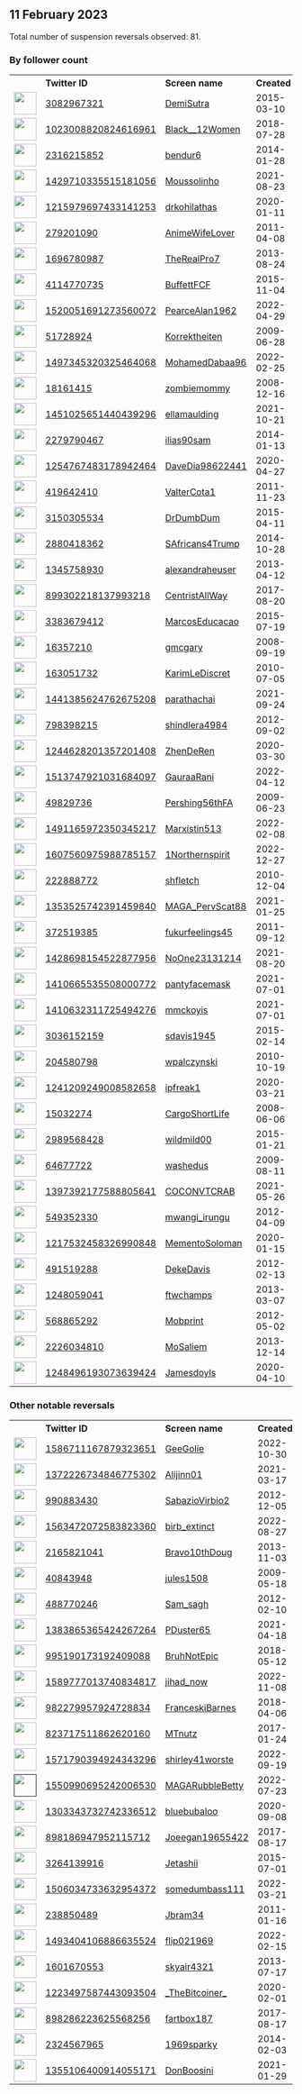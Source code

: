 
## 11 February 2023
Total number of suspension reversals observed: 81.

### By follower count
<table><tr><th></th><th align="left">Twitter ID</th><th align="left">Screen name</th>
<th align="left">Created</th><th align="left">Status</th><th align="left">Suspended</th><th align="left">Followers</th>
<tr><td><a href="https://pbs.twimg.com/profile_images/1609771585401131009/jNEpHhuF_normal.jpg"><img src="https://pbs.twimg.com/profile_images/1609771585401131009/jNEpHhuF_normal.jpg" width="40px" height="40px" align="center"/></a></td><td><a href="https://twitter.com/intent/user?user_id=3082967321">3082967321</a></td><td><a href="https://twitter.com/DemiSutra">DemiSutra</a></td><td>2015-03-10</td><td align="center"></td><td>2023-02-06</td><td>569689</td></tr>
<tr><td><a href="https://pbs.twimg.com/profile_images/1256435094807621632/46LVoHlg_normal.jpg"><img src="https://pbs.twimg.com/profile_images/1256435094807621632/46LVoHlg_normal.jpg" width="40px" height="40px" align="center"/></a></td><td><a href="https://twitter.com/intent/user?user_id=1023008820824616961">1023008820824616961</a></td><td><a href="https://twitter.com/Black__12Women">Black__12Women</a></td><td>2018-07-28</td><td align="center"></td><td>2022-08-16</td><td>24898</td></tr>
<tr><td><a href="https://pbs.twimg.com/profile_images/1498748299104473089/EkNlQrur_normal.jpg"><img src="https://pbs.twimg.com/profile_images/1498748299104473089/EkNlQrur_normal.jpg" width="40px" height="40px" align="center"/></a></td><td><a href="https://twitter.com/intent/user?user_id=2316215852">2316215852</a></td><td><a href="https://twitter.com/bendur6">bendur6</a></td><td>2014-01-28</td><td align="center"></td><td>2022-06-20</td><td>12541</td></tr>
<tr><td><a href="https://pbs.twimg.com/profile_images/1623041542003822632/bdDfvRWE_normal.jpg"><img src="https://pbs.twimg.com/profile_images/1623041542003822632/bdDfvRWE_normal.jpg" width="40px" height="40px" align="center"/></a></td><td><a href="https://twitter.com/intent/user?user_id=1429710335515181056">1429710335515181056</a></td><td><a href="https://twitter.com/Moussolinho">Moussolinho</a></td><td>2021-08-23</td><td align="center"></td><td>2022-12-13</td><td>12466</td></tr>
<tr><td><a href="https://pbs.twimg.com/profile_images/1624120440007294994/vW_Rj_Nn_normal.jpg"><img src="https://pbs.twimg.com/profile_images/1624120440007294994/vW_Rj_Nn_normal.jpg" width="40px" height="40px" align="center"/></a></td><td><a href="https://twitter.com/intent/user?user_id=1215979697433141253">1215979697433141253</a></td><td><a href="https://twitter.com/drkohilathas">drkohilathas</a></td><td>2020-01-11</td><td align="center"></td><td>2022-08-17</td><td>11531</td></tr>
<tr><td><a href="https://pbs.twimg.com/profile_images/1624152397588361217/lSQ2Qtje_normal.jpg"><img src="https://pbs.twimg.com/profile_images/1624152397588361217/lSQ2Qtje_normal.jpg" width="40px" height="40px" align="center"/></a></td><td><a href="https://twitter.com/intent/user?user_id=279201090">279201090</a></td><td><a href="https://twitter.com/AnimeWifeLover">AnimeWifeLover</a></td><td>2011-04-08</td><td align="center"></td><td></td><td>9930</td></tr>
<tr><td><a href="https://pbs.twimg.com/profile_images/1535167636388167680/xahk6KML_normal.jpg"><img src="https://pbs.twimg.com/profile_images/1535167636388167680/xahk6KML_normal.jpg" width="40px" height="40px" align="center"/></a></td><td><a href="https://twitter.com/intent/user?user_id=1696780987">1696780987</a></td><td><a href="https://twitter.com/TheRealPro7">TheRealPro7</a></td><td>2013-08-24</td><td align="center"></td><td>2022-08-05</td><td>8819</td></tr>
<tr><td><a href="https://pbs.twimg.com/profile_images/1370066192476540928/OEQEXQLu_normal.jpg"><img src="https://pbs.twimg.com/profile_images/1370066192476540928/OEQEXQLu_normal.jpg" width="40px" height="40px" align="center"/></a></td><td><a href="https://twitter.com/intent/user?user_id=4114770735">4114770735</a></td><td><a href="https://twitter.com/BuffettFCF">BuffettFCF</a></td><td>2015-11-04</td><td align="center"></td><td></td><td>6776</td></tr>
<tr><td><a href="https://pbs.twimg.com/profile_images/1520057104429686784/i0ccGMjO_normal.jpg"><img src="https://pbs.twimg.com/profile_images/1520057104429686784/i0ccGMjO_normal.jpg" width="40px" height="40px" align="center"/></a></td><td><a href="https://twitter.com/intent/user?user_id=1520051691273560072">1520051691273560072</a></td><td><a href="https://twitter.com/PearceAlan1962">PearceAlan1962</a></td><td>2022-04-29</td><td align="center"></td><td>2022-07-21</td><td>6077</td></tr>
<tr><td><a href="https://pbs.twimg.com/profile_images/1009254242/Manfred_normal.jpeg"><img src="https://pbs.twimg.com/profile_images/1009254242/Manfred_normal.jpeg" width="40px" height="40px" align="center"/></a></td><td><a href="https://twitter.com/intent/user?user_id=51728924">51728924</a></td><td><a href="https://twitter.com/Korrektheiten">Korrektheiten</a></td><td>2009-06-28</td><td align="center"></td><td>2022-05-11</td><td>5186</td></tr>
<tr><td><a href="https://pbs.twimg.com/profile_images/1618230207445405696/YX3JWYdh_normal.jpg"><img src="https://pbs.twimg.com/profile_images/1618230207445405696/YX3JWYdh_normal.jpg" width="40px" height="40px" align="center"/></a></td><td><a href="https://twitter.com/intent/user?user_id=1497345320325464068">1497345320325464068</a></td><td><a href="https://twitter.com/MohamedDabaa96">MohamedDabaa96</a></td><td>2022-02-25</td><td align="center"></td><td>2023-01-20</td><td>4405</td></tr>
<tr><td><a href="https://pbs.twimg.com/profile_images/1095184690040967168/bXSHTClr_normal.jpg"><img src="https://pbs.twimg.com/profile_images/1095184690040967168/bXSHTClr_normal.jpg" width="40px" height="40px" align="center"/></a></td><td><a href="https://twitter.com/intent/user?user_id=18161415">18161415</a></td><td><a href="https://twitter.com/zombiemommy">zombiemommy</a></td><td>2008-12-16</td><td align="center"></td><td>2022-03-16</td><td>4299</td></tr>
<tr><td><a href="https://pbs.twimg.com/profile_images/1624156344067448849/-MzL9CWp_normal.jpg"><img src="https://pbs.twimg.com/profile_images/1624156344067448849/-MzL9CWp_normal.jpg" width="40px" height="40px" align="center"/></a></td><td><a href="https://twitter.com/intent/user?user_id=1451025651440439296">1451025651440439296</a></td><td><a href="https://twitter.com/ellamaulding">ellamaulding</a></td><td>2021-10-21</td><td align="center"></td><td>2022-12-10</td><td>3996</td></tr>
<tr><td><a href="https://pbs.twimg.com/profile_images/1349826583226437639/7_AIqqIA_normal.jpg"><img src="https://pbs.twimg.com/profile_images/1349826583226437639/7_AIqqIA_normal.jpg" width="40px" height="40px" align="center"/></a></td><td><a href="https://twitter.com/intent/user?user_id=2279790467">2279790467</a></td><td><a href="https://twitter.com/ilias90sam">ilias90sam</a></td><td>2014-01-13</td><td align="center"></td><td>2022-07-05</td><td>3756</td></tr>
<tr><td><a href="https://pbs.twimg.com/profile_images/1313965787720355840/vx02Zsap_normal.jpg"><img src="https://pbs.twimg.com/profile_images/1313965787720355840/vx02Zsap_normal.jpg" width="40px" height="40px" align="center"/></a></td><td><a href="https://twitter.com/intent/user?user_id=1254767483178942464">1254767483178942464</a></td><td><a href="https://twitter.com/DaveDia98622441">DaveDia98622441</a></td><td>2020-04-27</td><td align="center"></td><td></td><td>3265</td></tr>
<tr><td><a href="https://pbs.twimg.com/profile_images/878247492630065153/FHBlZcje_normal.jpg"><img src="https://pbs.twimg.com/profile_images/878247492630065153/FHBlZcje_normal.jpg" width="40px" height="40px" align="center"/></a></td><td><a href="https://twitter.com/intent/user?user_id=419642410">419642410</a></td><td><a href="https://twitter.com/ValterCota1">ValterCota1</a></td><td>2011-11-23</td><td align="center"></td><td>2022-10-04</td><td>2869</td></tr>
<tr><td><a href="https://pbs.twimg.com/profile_images/891499967407247360/25QZwcdB_normal.jpg"><img src="https://pbs.twimg.com/profile_images/891499967407247360/25QZwcdB_normal.jpg" width="40px" height="40px" align="center"/></a></td><td><a href="https://twitter.com/intent/user?user_id=3150305534">3150305534</a></td><td><a href="https://twitter.com/DrDumbDum">DrDumbDum</a></td><td>2015-04-11</td><td align="center"></td><td></td><td>2744</td></tr>
<tr><td><a href="https://pbs.twimg.com/profile_images/1624093541608706048/xs_sYzPz_normal.jpg"><img src="https://pbs.twimg.com/profile_images/1624093541608706048/xs_sYzPz_normal.jpg" width="40px" height="40px" align="center"/></a></td><td><a href="https://twitter.com/intent/user?user_id=2880418362">2880418362</a></td><td><a href="https://twitter.com/SAfricans4Trump">SAfricans4Trump</a></td><td>2014-10-28</td><td align="center"></td><td></td><td>2401</td></tr>
<tr><td><a href="https://pbs.twimg.com/profile_images/1349011170401918977/kWH3Qp4c_normal.jpg"><img src="https://pbs.twimg.com/profile_images/1349011170401918977/kWH3Qp4c_normal.jpg" width="40px" height="40px" align="center"/></a></td><td><a href="https://twitter.com/intent/user?user_id=1345758930">1345758930</a></td><td><a href="https://twitter.com/alexandraheuser">alexandraheuser</a></td><td>2013-04-12</td><td align="center"></td><td>2022-11-11</td><td>2331</td></tr>
<tr><td><a href="https://pbs.twimg.com/profile_images/1412285820199968771/Bwm99ZRO_normal.jpg"><img src="https://pbs.twimg.com/profile_images/1412285820199968771/Bwm99ZRO_normal.jpg" width="40px" height="40px" align="center"/></a></td><td><a href="https://twitter.com/intent/user?user_id=899302218137993218">899302218137993218</a></td><td><a href="https://twitter.com/CentristAllWay">CentristAllWay</a></td><td>2017-08-20</td><td align="center"></td><td>2022-08-03</td><td>2025</td></tr>
<tr><td><a href="https://pbs.twimg.com/profile_images/1529166428724637696/bTuKDZd0_normal.png"><img src="https://pbs.twimg.com/profile_images/1529166428724637696/bTuKDZd0_normal.png" width="40px" height="40px" align="center"/></a></td><td><a href="https://twitter.com/intent/user?user_id=3383679412">3383679412</a></td><td><a href="https://twitter.com/MarcosEducacao">MarcosEducacao</a></td><td>2015-07-19</td><td align="center"></td><td>2022-07-18</td><td>1816</td></tr>
<tr><td><a href="https://pbs.twimg.com/profile_images/1224000545892925441/fhPEXyCZ_normal.jpg"><img src="https://pbs.twimg.com/profile_images/1224000545892925441/fhPEXyCZ_normal.jpg" width="40px" height="40px" align="center"/></a></td><td><a href="https://twitter.com/intent/user?user_id=16357210">16357210</a></td><td><a href="https://twitter.com/gmcgary">gmcgary</a></td><td>2008-09-19</td><td align="center"></td><td>2022-03-08</td><td>1631</td></tr>
<tr><td><a href="https://pbs.twimg.com/profile_images/1486379466490355716/ILa46UF-_normal.jpg"><img src="https://pbs.twimg.com/profile_images/1486379466490355716/ILa46UF-_normal.jpg" width="40px" height="40px" align="center"/></a></td><td><a href="https://twitter.com/intent/user?user_id=163051732">163051732</a></td><td><a href="https://twitter.com/KarimLeDiscret">KarimLeDiscret</a></td><td>2010-07-05</td><td align="center"></td><td>2022-08-13</td><td>1414</td></tr>
<tr><td><a href="https://pbs.twimg.com/profile_images/1512422509219807241/bd4DWUhw_normal.jpg"><img src="https://pbs.twimg.com/profile_images/1512422509219807241/bd4DWUhw_normal.jpg" width="40px" height="40px" align="center"/></a></td><td><a href="https://twitter.com/intent/user?user_id=1441385624762675208">1441385624762675208</a></td><td><a href="https://twitter.com/parathachai">parathachai</a></td><td>2021-09-24</td><td align="center"></td><td>2022-04-13</td><td>1392</td></tr>
<tr><td><a href="https://pbs.twimg.com/profile_images/1555213762759602177/l0SJXVCc_normal.jpg"><img src="https://pbs.twimg.com/profile_images/1555213762759602177/l0SJXVCc_normal.jpg" width="40px" height="40px" align="center"/></a></td><td><a href="https://twitter.com/intent/user?user_id=798398215">798398215</a></td><td><a href="https://twitter.com/shindlera4984">shindlera4984</a></td><td>2012-09-02</td><td align="center"></td><td>2022-10-01</td><td>1380</td></tr>
<tr><td><a href="https://pbs.twimg.com/profile_images/1471676234727837702/qWMm5rqc_normal.jpg"><img src="https://pbs.twimg.com/profile_images/1471676234727837702/qWMm5rqc_normal.jpg" width="40px" height="40px" align="center"/></a></td><td><a href="https://twitter.com/intent/user?user_id=1244628201357201408">1244628201357201408</a></td><td><a href="https://twitter.com/ZhenDeRen">ZhenDeRen</a></td><td>2020-03-30</td><td align="center"></td><td>2022-05-10</td><td>1367</td></tr>
<tr><td><a href="https://pbs.twimg.com/profile_images/1558737241601900544/7tp7vO6V_normal.jpg"><img src="https://pbs.twimg.com/profile_images/1558737241601900544/7tp7vO6V_normal.jpg" width="40px" height="40px" align="center"/></a></td><td><a href="https://twitter.com/intent/user?user_id=1513747921031684097">1513747921031684097</a></td><td><a href="https://twitter.com/GauraaRani">GauraaRani</a></td><td>2022-04-12</td><td align="center"></td><td>2022-09-02</td><td>1253</td></tr>
<tr><td><a href="https://pbs.twimg.com/profile_images/1624225569192673282/BAC7mPKM_normal.jpg"><img src="https://pbs.twimg.com/profile_images/1624225569192673282/BAC7mPKM_normal.jpg" width="40px" height="40px" align="center"/></a></td><td><a href="https://twitter.com/intent/user?user_id=49829736">49829736</a></td><td><a href="https://twitter.com/Pershing56thFA">Pershing56thFA</a></td><td>2009-06-23</td><td align="center"></td><td></td><td>991</td></tr>
<tr><td><a href="https://pbs.twimg.com/profile_images/1623739403657965573/Y_EtVsck_normal.jpg"><img src="https://pbs.twimg.com/profile_images/1623739403657965573/Y_EtVsck_normal.jpg" width="40px" height="40px" align="center"/></a></td><td><a href="https://twitter.com/intent/user?user_id=1491165972350345217">1491165972350345217</a></td><td><a href="https://twitter.com/Marxistin513">Marxistin513</a></td><td>2022-02-08</td><td align="center"></td><td>2022-09-17</td><td>927</td></tr>
<tr><td><a href="https://pbs.twimg.com/profile_images/1619967271949975552/bbsCUhf5_normal.jpg"><img src="https://pbs.twimg.com/profile_images/1619967271949975552/bbsCUhf5_normal.jpg" width="40px" height="40px" align="center"/></a></td><td><a href="https://twitter.com/intent/user?user_id=1607560975988785157">1607560975988785157</a></td><td><a href="https://twitter.com/1Northernspirit">1Northernspirit</a></td><td>2022-12-27</td><td align="center"></td><td>2023-02-06</td><td>863</td></tr>
<tr><td><a href="https://pbs.twimg.com/profile_images/2843202506/a543dda4da7bacaa1aef27fe6d5b28fb_normal.jpeg"><img src="https://pbs.twimg.com/profile_images/2843202506/a543dda4da7bacaa1aef27fe6d5b28fb_normal.jpeg" width="40px" height="40px" align="center"/></a></td><td><a href="https://twitter.com/intent/user?user_id=222888772">222888772</a></td><td><a href="https://twitter.com/shfletch">shfletch</a></td><td>2010-12-04</td><td align="center"></td><td>2022-07-16</td><td>826</td></tr>
<tr><td><a href="https://pbs.twimg.com/profile_images/1623534930209951744/1SJCMhrq_normal.jpg"><img src="https://pbs.twimg.com/profile_images/1623534930209951744/1SJCMhrq_normal.jpg" width="40px" height="40px" align="center"/></a></td><td><a href="https://twitter.com/intent/user?user_id=1353525742391459840">1353525742391459840</a></td><td><a href="https://twitter.com/MAGA_PervScat88">MAGA_PervScat88</a></td><td>2021-01-25</td><td align="center"></td><td>2022-08-21</td><td>803</td></tr>
<tr><td><a href="https://pbs.twimg.com/profile_images/1624025009621434369/SX-GTEOy_normal.jpg"><img src="https://pbs.twimg.com/profile_images/1624025009621434369/SX-GTEOy_normal.jpg" width="40px" height="40px" align="center"/></a></td><td><a href="https://twitter.com/intent/user?user_id=372519385">372519385</a></td><td><a href="https://twitter.com/fukurfeelings45">fukurfeelings45</a></td><td>2011-09-12</td><td align="center"></td><td>2022-04-28</td><td>663</td></tr>
<tr><td><a href="https://pbs.twimg.com/profile_images/1445396561824034822/AcnCMAyi_normal.jpg"><img src="https://pbs.twimg.com/profile_images/1445396561824034822/AcnCMAyi_normal.jpg" width="40px" height="40px" align="center"/></a></td><td><a href="https://twitter.com/intent/user?user_id=1428698154522877956">1428698154522877956</a></td><td><a href="https://twitter.com/NoOne23131214">NoOne23131214</a></td><td>2021-08-20</td><td align="center"></td><td>2022-11-26</td><td>655</td></tr>
<tr><td><a href="https://pbs.twimg.com/profile_images/1483538180427104256/xO8xCuvY_normal.jpg"><img src="https://pbs.twimg.com/profile_images/1483538180427104256/xO8xCuvY_normal.jpg" width="40px" height="40px" align="center"/></a></td><td><a href="https://twitter.com/intent/user?user_id=1410665535508000772">1410665535508000772</a></td><td><a href="https://twitter.com/pantyfacemask">pantyfacemask</a></td><td>2021-07-01</td><td align="center"></td><td></td><td>608</td></tr>
<tr><td><a href="https://pbs.twimg.com/profile_images/1410632794347298816/41vf6XMX_normal.jpg"><img src="https://pbs.twimg.com/profile_images/1410632794347298816/41vf6XMX_normal.jpg" width="40px" height="40px" align="center"/></a></td><td><a href="https://twitter.com/intent/user?user_id=1410632311725494276">1410632311725494276</a></td><td><a href="https://twitter.com/mmckoyis">mmckoyis</a></td><td>2021-07-01</td><td align="center"></td><td>2022-09-23</td><td>499</td></tr>
<tr><td><a href="https://pbs.twimg.com/profile_images/1327462663446802433/EYm8jt3o_normal.jpg"><img src="https://pbs.twimg.com/profile_images/1327462663446802433/EYm8jt3o_normal.jpg" width="40px" height="40px" align="center"/></a></td><td><a href="https://twitter.com/intent/user?user_id=3036152159">3036152159</a></td><td><a href="https://twitter.com/sdavis1945">sdavis1945</a></td><td>2015-02-14</td><td align="center"></td><td>2023-01-01</td><td>437</td></tr>
<tr><td><a href="https://pbs.twimg.com/profile_images/1148630574094929920/w4lA9O7Z_normal.jpg"><img src="https://pbs.twimg.com/profile_images/1148630574094929920/w4lA9O7Z_normal.jpg" width="40px" height="40px" align="center"/></a></td><td><a href="https://twitter.com/intent/user?user_id=204580798">204580798</a></td><td><a href="https://twitter.com/wpalczynski">wpalczynski</a></td><td>2010-10-19</td><td align="center"></td><td></td><td>408</td></tr>
<tr><td><a href="https://pbs.twimg.com/profile_images/1561180219020640256/4lurHX52_normal.jpg"><img src="https://pbs.twimg.com/profile_images/1561180219020640256/4lurHX52_normal.jpg" width="40px" height="40px" align="center"/></a></td><td><a href="https://twitter.com/intent/user?user_id=1241209249008582658">1241209249008582658</a></td><td><a href="https://twitter.com/ipfreak1">ipfreak1</a></td><td>2020-03-21</td><td align="center"></td><td>2023-01-19</td><td>401</td></tr>
<tr><td><a href="https://pbs.twimg.com/profile_images/827043058843742208/03lCqXvz_normal.jpg"><img src="https://pbs.twimg.com/profile_images/827043058843742208/03lCqXvz_normal.jpg" width="40px" height="40px" align="center"/></a></td><td><a href="https://twitter.com/intent/user?user_id=15032274">15032274</a></td><td><a href="https://twitter.com/CargoShortLife">CargoShortLife</a></td><td>2008-06-06</td><td align="center"></td><td></td><td>388</td></tr>
<tr><td><a href="https://pbs.twimg.com/profile_images/1504051171035602944/FNU-3G45_normal.jpg"><img src="https://pbs.twimg.com/profile_images/1504051171035602944/FNU-3G45_normal.jpg" width="40px" height="40px" align="center"/></a></td><td><a href="https://twitter.com/intent/user?user_id=2989568428">2989568428</a></td><td><a href="https://twitter.com/wildmild00">wildmild00</a></td><td>2015-01-21</td><td align="center"></td><td>2022-08-04</td><td>351</td></tr>
<tr><td><a href="https://pbs.twimg.com/profile_images/1378124060975001601/OCy7OGU8_normal.jpg"><img src="https://pbs.twimg.com/profile_images/1378124060975001601/OCy7OGU8_normal.jpg" width="40px" height="40px" align="center"/></a></td><td><a href="https://twitter.com/intent/user?user_id=64677722">64677722</a></td><td><a href="https://twitter.com/washedus">washedus</a></td><td>2009-08-11</td><td align="center"></td><td>2022-09-23</td><td>259</td></tr>
<tr><td><a href="https://pbs.twimg.com/profile_images/1573331751249772544/vS6f00vv_normal.jpg"><img src="https://pbs.twimg.com/profile_images/1573331751249772544/vS6f00vv_normal.jpg" width="40px" height="40px" align="center"/></a></td><td><a href="https://twitter.com/intent/user?user_id=1397392177588805641">1397392177588805641</a></td><td><a href="https://twitter.com/COCONVTCRAB">COCONVTCRAB</a></td><td>2021-05-26</td><td align="center"></td><td>2022-09-25</td><td>251</td></tr>
<tr><td><a href="https://pbs.twimg.com/profile_images/1498341615022362632/bqyClTiS_normal.jpg"><img src="https://pbs.twimg.com/profile_images/1498341615022362632/bqyClTiS_normal.jpg" width="40px" height="40px" align="center"/></a></td><td><a href="https://twitter.com/intent/user?user_id=549352330">549352330</a></td><td><a href="https://twitter.com/mwangi_irungu">mwangi_irungu</a></td><td>2012-04-09</td><td align="center"></td><td>2023-01-27</td><td>240</td></tr>
<tr><td><a href="https://pbs.twimg.com/profile_images/1398366774173835271/QcPfQ1tS_normal.jpg"><img src="https://pbs.twimg.com/profile_images/1398366774173835271/QcPfQ1tS_normal.jpg" width="40px" height="40px" align="center"/></a></td><td><a href="https://twitter.com/intent/user?user_id=1217532458326990848">1217532458326990848</a></td><td><a href="https://twitter.com/MementoSoloman">MementoSoloman</a></td><td>2020-01-15</td><td align="center"></td><td>2022-05-09</td><td>213</td></tr>
<tr><td><a href="https://pbs.twimg.com/profile_images/1258796608835276800/tEtsqDsi_normal.jpg"><img src="https://pbs.twimg.com/profile_images/1258796608835276800/tEtsqDsi_normal.jpg" width="40px" height="40px" align="center"/></a></td><td><a href="https://twitter.com/intent/user?user_id=491519288">491519288</a></td><td><a href="https://twitter.com/DekeDavis">DekeDavis</a></td><td>2012-02-13</td><td align="center"></td><td></td><td>210</td></tr>
<tr><td><a href="https://pbs.twimg.com/profile_images/999905607325859840/rOYOO7g-_normal.jpg"><img src="https://pbs.twimg.com/profile_images/999905607325859840/rOYOO7g-_normal.jpg" width="40px" height="40px" align="center"/></a></td><td><a href="https://twitter.com/intent/user?user_id=1248059041">1248059041</a></td><td><a href="https://twitter.com/ftwchamps">ftwchamps</a></td><td>2013-03-07</td><td align="center"></td><td></td><td>207</td></tr>
<tr><td><a href="https://pbs.twimg.com/profile_images/1514652047605387272/6mIbKBIx_normal.jpg"><img src="https://pbs.twimg.com/profile_images/1514652047605387272/6mIbKBIx_normal.jpg" width="40px" height="40px" align="center"/></a></td><td><a href="https://twitter.com/intent/user?user_id=568865292">568865292</a></td><td><a href="https://twitter.com/Mobprint">Mobprint</a></td><td>2012-05-02</td><td align="center"></td><td>2022-07-19</td><td>184</td></tr>
<tr><td><a href="https://pbs.twimg.com/profile_images/450986751906299904/8QGeldVX_normal.jpeg"><img src="https://pbs.twimg.com/profile_images/450986751906299904/8QGeldVX_normal.jpeg" width="40px" height="40px" align="center"/></a></td><td><a href="https://twitter.com/intent/user?user_id=2226034810">2226034810</a></td><td><a href="https://twitter.com/MoSaliem">MoSaliem</a></td><td>2013-12-14</td><td align="center"></td><td>2022-07-09</td><td>178</td></tr>
<tr><td><a href="https://pbs.twimg.com/profile_images/1531589818421067779/10nyzuPZ_normal.jpg"><img src="https://pbs.twimg.com/profile_images/1531589818421067779/10nyzuPZ_normal.jpg" width="40px" height="40px" align="center"/></a></td><td><a href="https://twitter.com/intent/user?user_id=1248496193073639424">1248496193073639424</a></td><td><a href="https://twitter.com/Jamesdoyls">Jamesdoyls</a></td><td>2020-04-10</td><td align="center"></td><td>2022-07-23</td><td>171</td></tr>
</table>

### Other notable reversals
<table><tr><th></th><th align="left">Twitter ID</th><th align="left">Screen name</th>
<th align="left">Created</th><th align="left">Status</th><th align="left">Suspended</th><th align="left">Followers</th>
<tr><td><a href="https://pbs.twimg.com/profile_images/1586711556439658496/5RzPje3Y_normal.jpg"><img src="https://pbs.twimg.com/profile_images/1586711556439658496/5RzPje3Y_normal.jpg" width="40px" height="40px" align="center"/></a></td><td><a href="https://twitter.com/intent/user?user_id=1586711167879323651">1586711167879323651</a></td><td><a href="https://twitter.com/GeeGolie">GeeGolie</a></td><td>2022-10-30</td><td align="center"></td><td>2023-01-07</td><td>24</td></tr>
<tr><td><a href="https://pbs.twimg.com/profile_images/1455469715271340033/1N_rAwlg_normal.jpg"><img src="https://pbs.twimg.com/profile_images/1455469715271340033/1N_rAwlg_normal.jpg" width="40px" height="40px" align="center"/></a></td><td><a href="https://twitter.com/intent/user?user_id=1372226734846775302">1372226734846775302</a></td><td><a href="https://twitter.com/Alijinn01">Alijinn01</a></td><td>2021-03-17</td><td align="center"></td><td>2022-10-23</td><td>0</td></tr>
<tr><td><a href="https://pbs.twimg.com/profile_images/1352287763614359552/PQWJbRkN_normal.jpg"><img src="https://pbs.twimg.com/profile_images/1352287763614359552/PQWJbRkN_normal.jpg" width="40px" height="40px" align="center"/></a></td><td><a href="https://twitter.com/intent/user?user_id=990883430">990883430</a></td><td><a href="https://twitter.com/SabazioVirbio2">SabazioVirbio2</a></td><td>2012-12-05</td><td align="center"></td><td>2022-08-27</td><td>0</td></tr>
<tr><td><a href="https://pbs.twimg.com/profile_images/1610674334208589824/EFRLjN8e_normal.jpg"><img src="https://pbs.twimg.com/profile_images/1610674334208589824/EFRLjN8e_normal.jpg" width="40px" height="40px" align="center"/></a></td><td><a href="https://twitter.com/intent/user?user_id=1563472072583823360">1563472072583823360</a></td><td><a href="https://twitter.com/birb_extinct">birb_extinct</a></td><td>2022-08-27</td><td align="center"></td><td>2023-01-11</td><td>153</td></tr>
<tr><td><a href="https://pbs.twimg.com/profile_images/1547211028534108166/25a33oFo_normal.jpg"><img src="https://pbs.twimg.com/profile_images/1547211028534108166/25a33oFo_normal.jpg" width="40px" height="40px" align="center"/></a></td><td><a href="https://twitter.com/intent/user?user_id=2165821041">2165821041</a></td><td><a href="https://twitter.com/Bravo10thDoug">Bravo10thDoug</a></td><td>2013-11-03</td><td align="center"></td><td>2022-07-31</td><td>1</td></tr>
<tr><td><a href="https://abs.twimg.com/sticky/default_profile_images/default_profile_normal.png"><img src="https://abs.twimg.com/sticky/default_profile_images/default_profile_normal.png" width="40px" height="40px" align="center"/></a></td><td><a href="https://twitter.com/intent/user?user_id=40843948">40843948</a></td><td><a href="https://twitter.com/jules1508">jules1508</a></td><td>2009-05-18</td><td align="center"></td><td>2022-10-19</td><td>67</td></tr>
<tr><td><a href="https://pbs.twimg.com/profile_images/1598228271241519104/O3kQSlNB_normal.jpg"><img src="https://pbs.twimg.com/profile_images/1598228271241519104/O3kQSlNB_normal.jpg" width="40px" height="40px" align="center"/></a></td><td><a href="https://twitter.com/intent/user?user_id=488770246">488770246</a></td><td><a href="https://twitter.com/Sam_sagh">Sam_sagh</a></td><td>2012-02-10</td><td align="center">🔒</td><td>2023-01-19</td><td>136</td></tr>
<tr><td><a href="https://pbs.twimg.com/profile_images/1547234933898354692/0bKjDzqk_normal.jpg"><img src="https://pbs.twimg.com/profile_images/1547234933898354692/0bKjDzqk_normal.jpg" width="40px" height="40px" align="center"/></a></td><td><a href="https://twitter.com/intent/user?user_id=1383865365424267264">1383865365424267264</a></td><td><a href="https://twitter.com/PDuster65">PDuster65</a></td><td>2021-04-18</td><td align="center"></td><td>2022-08-08</td><td>0</td></tr>
<tr><td><a href="https://pbs.twimg.com/profile_images/1496201116970856456/DYmMo6Cj_normal.jpg"><img src="https://pbs.twimg.com/profile_images/1496201116970856456/DYmMo6Cj_normal.jpg" width="40px" height="40px" align="center"/></a></td><td><a href="https://twitter.com/intent/user?user_id=995190173192409088">995190173192409088</a></td><td><a href="https://twitter.com/BruhNotEpic">BruhNotEpic</a></td><td>2018-05-12</td><td align="center"></td><td>2022-06-01</td><td>1</td></tr>
<tr><td><a href="https://abs.twimg.com/sticky/default_profile_images/default_profile_normal.png"><img src="https://abs.twimg.com/sticky/default_profile_images/default_profile_normal.png" width="40px" height="40px" align="center"/></a></td><td><a href="https://twitter.com/intent/user?user_id=1589777013740834817">1589777013740834817</a></td><td><a href="https://twitter.com/jihad_now">jihad_now</a></td><td>2022-11-08</td><td align="center"></td><td>2022-11-25</td><td>0</td></tr>
<tr><td><a href="https://pbs.twimg.com/profile_images/1287497903196471300/dNQfpbyq_normal.jpg"><img src="https://pbs.twimg.com/profile_images/1287497903196471300/dNQfpbyq_normal.jpg" width="40px" height="40px" align="center"/></a></td><td><a href="https://twitter.com/intent/user?user_id=982279957924728834">982279957924728834</a></td><td><a href="https://twitter.com/FranceskiBarnes">FranceskiBarnes</a></td><td>2018-04-06</td><td align="center"></td><td>2022-06-23</td><td>0</td></tr>
<tr><td><a href="https://pbs.twimg.com/profile_images/823731389426237442/BguXbWBo_normal.jpg"><img src="https://pbs.twimg.com/profile_images/823731389426237442/BguXbWBo_normal.jpg" width="40px" height="40px" align="center"/></a></td><td><a href="https://twitter.com/intent/user?user_id=823717511862620160">823717511862620160</a></td><td><a href="https://twitter.com/MTnutz">MTnutz</a></td><td>2017-01-24</td><td align="center"></td><td>2022-07-14</td><td>0</td></tr>
<tr><td><a href="https://pbs.twimg.com/profile_images/1572993332925661186/EBFLanUR_normal.jpg"><img src="https://pbs.twimg.com/profile_images/1572993332925661186/EBFLanUR_normal.jpg" width="40px" height="40px" align="center"/></a></td><td><a href="https://twitter.com/intent/user?user_id=1571790394924343296">1571790394924343296</a></td><td><a href="https://twitter.com/shirley41worste">shirley41worste</a></td><td>2022-09-19</td><td align="center"></td><td>2023-02-06</td><td>91</td></tr>
<tr><td><a href=""><img src="" width="40px" height="40px" align="center"/></a></td><td><a href="https://twitter.com/intent/user?user_id=1550990695242006530">1550990695242006530</a></td><td><a href="https://twitter.com/MAGARubbleBetty">MAGARubbleBetty</a></td><td>2022-07-23</td><td align="center"></td><td>2022-08-24</td><td>106</td></tr>
<tr><td><a href="https://pbs.twimg.com/profile_images/1535351777058557952/yea9NYr4_normal.jpg"><img src="https://pbs.twimg.com/profile_images/1535351777058557952/yea9NYr4_normal.jpg" width="40px" height="40px" align="center"/></a></td><td><a href="https://twitter.com/intent/user?user_id=1303343732742336512">1303343732742336512</a></td><td><a href="https://twitter.com/bluebubaloo">bluebubaloo</a></td><td>2020-09-08</td><td align="center"></td><td>2022-07-20</td><td>32</td></tr>
<tr><td><a href="https://pbs.twimg.com/profile_images/1285740756980752384/GA--gFvh_normal.jpg"><img src="https://pbs.twimg.com/profile_images/1285740756980752384/GA--gFvh_normal.jpg" width="40px" height="40px" align="center"/></a></td><td><a href="https://twitter.com/intent/user?user_id=898186947952115712">898186947952115712</a></td><td><a href="https://twitter.com/Joeegan19655422">Joeegan19655422</a></td><td>2017-08-17</td><td align="center">🔒</td><td>2022-06-05</td><td>0</td></tr>
<tr><td><a href="https://pbs.twimg.com/profile_images/1344651019527942144/TiyvdpT3_normal.jpg"><img src="https://pbs.twimg.com/profile_images/1344651019527942144/TiyvdpT3_normal.jpg" width="40px" height="40px" align="center"/></a></td><td><a href="https://twitter.com/intent/user?user_id=3264139916">3264139916</a></td><td><a href="https://twitter.com/Jetashii">Jetashii</a></td><td>2015-07-01</td><td align="center"></td><td>2022-08-16</td><td>18</td></tr>
<tr><td><a href="https://pbs.twimg.com/profile_images/1526208159391662081/R3FkvePb_normal.jpg"><img src="https://pbs.twimg.com/profile_images/1526208159391662081/R3FkvePb_normal.jpg" width="40px" height="40px" align="center"/></a></td><td><a href="https://twitter.com/intent/user?user_id=1506034733632954372">1506034733632954372</a></td><td><a href="https://twitter.com/somedumbass111">somedumbass111</a></td><td>2022-03-21</td><td align="center"></td><td>2022-07-12</td><td>69</td></tr>
<tr><td><a href="https://pbs.twimg.com/profile_images/1622955828767780864/XyJhBWDH_normal.jpg"><img src="https://pbs.twimg.com/profile_images/1622955828767780864/XyJhBWDH_normal.jpg" width="40px" height="40px" align="center"/></a></td><td><a href="https://twitter.com/intent/user?user_id=238850489">238850489</a></td><td><a href="https://twitter.com/Jbram34">Jbram34</a></td><td>2011-01-16</td><td align="center"></td><td>2022-09-17</td><td>75</td></tr>
<tr><td><a href="https://pbs.twimg.com/profile_images/1504298849145348097/qDgX0S1u_normal.jpg"><img src="https://pbs.twimg.com/profile_images/1504298849145348097/qDgX0S1u_normal.jpg" width="40px" height="40px" align="center"/></a></td><td><a href="https://twitter.com/intent/user?user_id=1493404106886635524">1493404106886635524</a></td><td><a href="https://twitter.com/flip021969">flip021969</a></td><td>2022-02-15</td><td align="center"></td><td>2022-09-29</td><td>120</td></tr>
<tr><td><a href="https://pbs.twimg.com/profile_images/378800000148087535/3f2db407f7b9158ef11eb62726637144_normal.jpeg"><img src="https://pbs.twimg.com/profile_images/378800000148087535/3f2db407f7b9158ef11eb62726637144_normal.jpeg" width="40px" height="40px" align="center"/></a></td><td><a href="https://twitter.com/intent/user?user_id=1601670553">1601670553</a></td><td><a href="https://twitter.com/skyair4321">skyair4321</a></td><td>2013-07-17</td><td align="center"></td><td>2022-11-06</td><td>51</td></tr>
<tr><td><a href="https://pbs.twimg.com/profile_images/1623712242091843585/7MgdtOCt_normal.jpg"><img src="https://pbs.twimg.com/profile_images/1623712242091843585/7MgdtOCt_normal.jpg" width="40px" height="40px" align="center"/></a></td><td><a href="https://twitter.com/intent/user?user_id=1223497587443093504">1223497587443093504</a></td><td><a href="https://twitter.com/_TheBitcoiner_">_TheBitcoiner_</a></td><td>2020-02-01</td><td align="center"></td><td>2022-05-25</td><td>52</td></tr>
<tr><td><a href="https://pbs.twimg.com/profile_images/1624200379381547008/fzMivZKx_normal.jpg"><img src="https://pbs.twimg.com/profile_images/1624200379381547008/fzMivZKx_normal.jpg" width="40px" height="40px" align="center"/></a></td><td><a href="https://twitter.com/intent/user?user_id=898286223625568256">898286223625568256</a></td><td><a href="https://twitter.com/fartbox187">fartbox187</a></td><td>2017-08-17</td><td align="center"></td><td>2022-02-25</td><td>6</td></tr>
<tr><td><a href="https://pbs.twimg.com/profile_images/1287769451526533121/ZCcJ0MO__normal.jpg"><img src="https://pbs.twimg.com/profile_images/1287769451526533121/ZCcJ0MO__normal.jpg" width="40px" height="40px" align="center"/></a></td><td><a href="https://twitter.com/intent/user?user_id=2324567965">2324567965</a></td><td><a href="https://twitter.com/1969sparky">1969sparky</a></td><td>2014-02-03</td><td align="center"></td><td>2022-06-19</td><td>63</td></tr>
<tr><td><a href="https://pbs.twimg.com/profile_images/1355106921943093248/q3YcxZkr_normal.jpg"><img src="https://pbs.twimg.com/profile_images/1355106921943093248/q3YcxZkr_normal.jpg" width="40px" height="40px" align="center"/></a></td><td><a href="https://twitter.com/intent/user?user_id=1355106400914055171">1355106400914055171</a></td><td><a href="https://twitter.com/DonBoosini">DonBoosini</a></td><td>2021-01-29</td><td align="center"></td><td>2022-07-07</td><td>82</td></tr>
</table>
